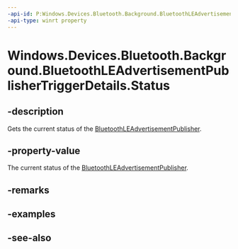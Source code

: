 ----api-id: P:Windows.Devices.Bluetooth.Background.BluetoothLEAdvertisementPublisherTriggerDetails.Status
-api-type: winrt property
---<!-- Property syntaxpublic Windows.Devices.Bluetooth.Advertisement.BluetoothLEAdvertisementPublisherStatus Status { get; }--># Windows.Devices.Bluetooth.Background.BluetoothLEAdvertisementPublisherTriggerDetails.Status## -descriptionGets the current status of the [BluetoothLEAdvertisementPublisher](../windows.devices.bluetooth.advertisement/bluetoothleadvertisementpublisher.md).## -property-valueThe current status of the [BluetoothLEAdvertisementPublisher](../windows.devices.bluetooth.advertisement/bluetoothleadvertisementpublisher.md).## -remarks## -examples## -see-also
